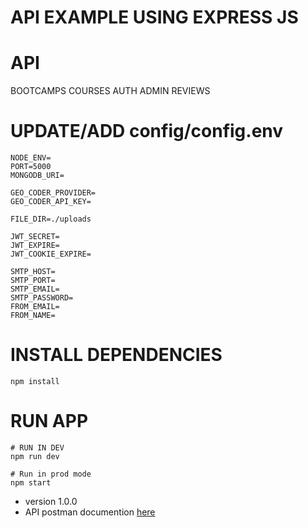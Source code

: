 # API EXAMPLE USING EXPRESS JS

# API
BOOTCAMPS
COURSES
AUTH
ADMIN
REVIEWS

# UPDATE/ADD config/config.env
```
NODE_ENV=
PORT=5000
MONGODB_URI=

GEO_CODER_PROVIDER=
GEO_CODER_API_KEY=

FILE_DIR=./uploads

JWT_SECRET=
JWT_EXPIRE=
JWT_COOKIE_EXPIRE=

SMTP_HOST=
SMTP_PORT=
SMTP_EMAIL=
SMTP_PASSWORD=
FROM_EMAIL=
FROM_NAME=
```

# INSTALL DEPENDENCIES
```
npm install
``````


# RUN APP
```
# RUN IN DEV
npm run dev

# Run in prod mode
npm start
```

- version 1.0.0
- API postman documention [here](https://documenter.getpostman.com/view/16851561/2s9YJgT12QK
)

